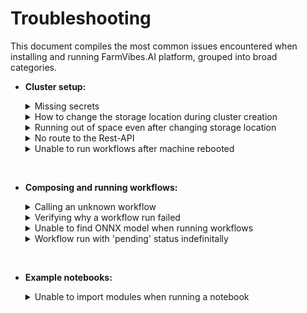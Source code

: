 # Troubleshooting

This document compiles the most common issues encountered when installing and running FarmVibes.AI platform, grouped into broad categories.

- **Cluster setup:**

    <details>
    <summary> Missing secrets</summary>

    Running a workflow while missing a required secret will yield the following error message:

    ```bash
    Could not retrieve secret {secret_name} from Dapr.
    ```

    Add the missing secrets to the Kubernetes cluster. [Learn more about secrets here](SECRETS.md).

    </details>

    <details>
    <summary> How to change the storage location during cluster creation</summary>

    You may change the storage location by defining the environment variable `FARMVIBES_AI_STORAGE_PATH` prior to installation with the *farmvibes-ai.sh* script.

    </details>

    <details>
    <summary> Running out of space even after changing storage location</summary>

    If, even after setting the `FARMVIBES_AI_STORAGE_PATH` env var to point to
    another location you are still running out of space with FarmVibes.AI, you
    might have to change the storage location of the docker daemon.

    That happens because even though asset storage goes into
    `FARMVIBES_AI_STORAGE_PATH`, we still use temporary space in our worker
    pods. If your operating system's disk is limited in space (especially when
    running multiple workers), you might run out of space. If that's the case,
    you can change the [docker daemon data directory
    location](https://docs.docker.com/config/daemon/#daemon-data-directory) to
    another disk with more space.

    For example, to instruct the docker daemon to save data in
    `/mnt/docker-data`, you would have to define the contents of `/etc/docker/daemon.json`
    as

    ```json
    {
      "data-root": "/mnt/docker-data"
    }
    ```

    </details>

    <details>
    <summary> No route to the Rest-API </summary>

    Building a cluster with the *farmvibes-ai.sh* script will set up a Rest-API service with an address visible only within the cluster. In case the client cannot reach the Rest-API, make sure to restart the cluster with:

    ```bash
    bash farmvibes-ai.sh restart
    ```

    </details>

    <details>
    <summary> Unable to run workflows after machine rebooted </summary>

    After a reboot, make sure to start the cluster with:

    ```bash
    bash farmvibes-ai.sh start
    ```

    </details>

<br>

- **Composing and running workflows:**

    <details>
    <summary> Calling an unknown workflow</summary>

    Calling `client.run()` with a wrong workflow name will yield the following error message:

    ```HTTPError: 400 Client Error: Bad Request for url: http://192.168.49.2:30000/v0/runs. Unable to run workflow with provided parameters. Workflow "WORKFLOW_NAME" unknown```

    Solutions:

  - Double check the workflow name and parameters;
  - Verify that your cluster and repo are up-to-date;

    </details>

    <details>
    <summary> Verifying why a workflow run failed </summary>

    In case a workflow run fails, you might see a similar status table when monitoring a run with `run.monitor()` (please refer to the [client documentation](CLIENT.md) for more information on `monitor`):

    ```bash
    >>> run.monitor()
                        🌎 FarmVibes.AI 🌍 dataset_generation/datagren_crop_segmentation 🌏
                                    Run id: 7b95932f-2428-4036-b4cc-14ef832bf8c2
    ┏━━━━━━━━━━━━━━━━━━━━━━━━━━━━━━━━━━━━┳━━━━━━━━━━┳━━━━━━━━━━━━━━━━━━━━━┳━━━━━━━━━━━━━━━━━━━━━┳━━━━━━━━━━┓
    ┃ Task Name                          ┃ Status   ┃ Start Time          ┃ End Time            ┃ Duration ┃
    ┡━━━━━━━━━━━━━━━━━━━━━━━━━━━━━━━━━━━━╇━━━━━━━━━━╇━━━━━━━━━━━━━━━━━━━━━╇━━━━━━━━━━━━━━━━━━━━━╇━━━━━━━━━━┩
    │ spaceeye.preprocess.s2.s2.download │ failed   │ 2022/10/03 22:22:16 │ 2022/10/03 22:22:20 │ 00:00:00 │
    │ cdl.download_cdl                   │ done     │ 2022/10/03 22:22:12 │ 2022/10/03 22:22:15 │ 00:00:05 │
    │ spaceeye.preprocess.s2.s2.filter   │ done     │ 2022/10/03 22:22:10 │ 2022/10/03 22:22:12 │ 00:00:02 │
    │ spaceeye.preprocess.s2.s2.list     │ done     │ 2022/10/03 22:22:09 │ 2022/10/03 22:22:10 │ 00:00:01 │
    │ cdl.list_cdl                       │ done     │ 2022/10/03 22:22:04 │ 2022/10/03 22:22:09 │ 00:00:04 │
    └────────────────────────────────────┴──────────┴─────────────────────┴─────────────────────┴──────────┘
                                        Last update: 2022/10/03 22:23:59
    ```

    The platform logs the possible reason why a task failed, which might be recovered with `run.reason` and `run.task_details`.

    </details>

    <details>
    <summary> Unable to find ONNX model when running workflows </summary>

    Make sure the ONNX model was added to the FarmVibes.AI cluster:

    ```bash
    bash farmvibes-ai.sh add-onnx <onnx-model>
    ```

    If no output is generated, then your model was successfully added.

    </details>

    <details>
    <summary> Workflow run with 'pending' status indefinitally</summary>

    If the status of a workflow run remains in 'pending', make sure to restart the cluster with:

    ```bash
    bash farmvibes-ai.sh restart
    ```

    </details>

<br>

- **Example notebooks:**

  <details>
  <summary> Unable to import modules when running a notebook</summary>

  Make sure you have installed and activated the conda environment provided with the notebook.

  </details>
